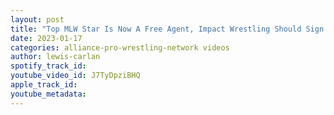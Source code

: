 ```yaml
---
layout: post
title: "Top MLW Star Is Now A Free Agent, Impact Wrestling Should Sign Him Immediately"
date: 2023-01-17
categories: alliance-pro-wrestling-network videos
author: lewis-carlan
spotify_track_id: 
youtube_video_id: J7TyDpziBHQ
apple_track_id: 
youtube_metadata: 
---
```

